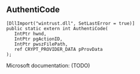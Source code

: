 ## AuthentiCode

```
[DllImport("wintrust.dll", SetLastError = true)]
public static extern int AuthentiCode(
   IntPtr hwnd,
   IntPtr pgActionID,
   IntPtr pwszFilePath,
   ref CRYPT_PROVIDER_DATA pProvData
);
```

Microsoft documentation: (TODO)
